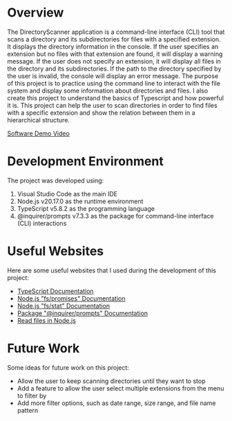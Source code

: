 # Overview

The DirectoryScanner application is a command-line interface (CLI) tool that scans a directory and its subdirectories for files with a specified extension. It displays the directory information in the console. If the user specifies an extension but no files with that extension are found, it will display a warning message. If the user does not specify an extension, it will display all files in the directory and its subdirectories. If the path to the directory specified by the user is invalid, the console will display an error message. The purpose of this project is to practice using the command line to interact with the file system and display some information about directories and files. I also create this project to understand the basics of Typescript and how powerful it is. This project can help the user to scan directories in order to find files with a specific extension and show the relation between them in a hierarchical structure.

[Software Demo Video](https://youtu.be/YnMdKpUXDco)

# Development Environment

The project was developed using:

1. Visual Studio Code as the main IDE
2. Node.js v20.17.0 as the runtime environment
3. TypeScript v5.8.2 as the programming language
4. @inquirer/prompts v7.3.3 as the package for command-line interface (CLI) interactions

# Useful Websites

Here are some useful websites that I used during the development of this project:

- [TypeScript Documentation](https://www.typescriptlang.org/docs/)
- [Node.js "fs/promises" Documentation](https://nodejs.org/api/fs.html#promise-example)
- [Node.js "fs/stat" Documentation](https://nodejs.org/es/learn/manipulating-files/nodejs-file-stats)
- [Package "@inquirer/prompts" Documentation](https://www.npmjs.com/package/@inquirer/prompts)
- [Read files in Node.js](https://dev.to/masanori_msl/typescriptexpress-search-and-load-local-files-4koa)

# Future Work

Some ideas for future work on this project:

- Allow the user to keep scanning directories until they want to stop
- Add a feature to allow the user select multiple extensions from the menu to filter by
- Add more filter options, such as date range, size range, and file name pattern
